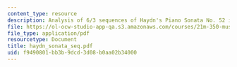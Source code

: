```yaml
---
content_type: resource
description: Analysis of 6/3 sequences of Haydn's Piano Sonata No. 52 in E flat.
file: https://ol-ocw-studio-app-qa.s3.amazonaws.com/courses/21m-350-musical-analysis-spring-2008/f9490801bb3b9dcd3d08b0aa02b34000_haydn_sonata_seq.pdf
file_type: application/pdf
resourcetype: Document
title: haydn_sonata_seq.pdf
uid: f9490801-bb3b-9dcd-3d08-b0aa02b34000
---
```

